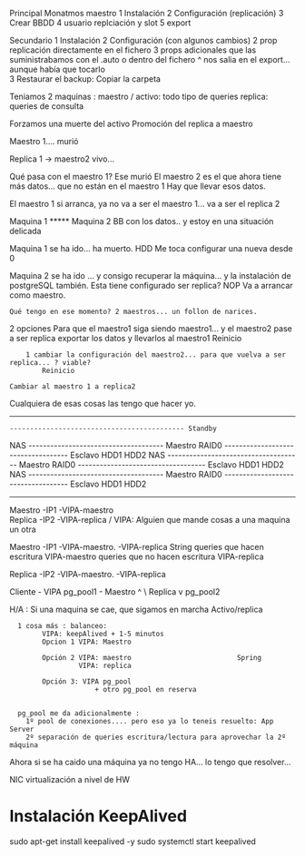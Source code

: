 Principal Monatmos maestro
    1   Instalación
    2   Configuración (replicación)
    3   Crear BBDD 
    4   usuario replciación y slot
    5   export

Secundario
    1   Instalación
    2   Configuración (con algunos cambios)
        2 prop replicación directamente en el fichero
        3 props adicionales que las suministrabamos con el .auto o dentro del fichero
                                                            ^ nos salia en el export... aunque había que tocarlo                
    3   Restaurar el backup: Copiar la carpeta
    

Teniamos 2 maquinas :
    maestro / activo: todo tipo de queries
    replica:          queries de consulta
    
Forzamos una muerte del activo
Promoción del replica a maestro

Maestro 1.... murió

Replica 1 -> maestro2 vivo...

Qué pasa con el maestro 1?
Ese murió
El maestro 2 es el que ahora tiene más datos... que no están en el maestro 1
Hay que llevar esos datos.

El maestro 1 si arranca, ya no va a ser el maestro 1... va a ser el replica 2

Maquina 1 *****
Maquina 2
    BB con los datos.. y estoy en una situación delicada

Maquina 1 se ha ido... ha muerto. HDD
    Me toca configurar una nueva desde 0

Maquina 2 se ha ido ... y consigo recuperar la máquina... y la instalación de postgreSQL también.
    Esta tiene configurado ser replica? NOP
    Va a arrancar como maestro.
    
    Qué tengo en ese momento? 2 maestros... un follon de narices.

2 opciones
    Para que el maestro1 siga siendo maestro1... y el maestro2 pase a ser replica
        exportar los datos y llevarlos al maestro1 
            Reinicio
        
        1 cambiar la configuración del maestro2... para que vuelva a ser replica... ? viable?
            Reinicio
            
    Cambiar al maestro 1 a replica2

Cualquiera de esas cosas las tengo que hacer yo.

-----
    ------------------------------------------- Standby
    
NAS       ------------------------------------- Maestro 
RAID0       ----------------------------------- Esclavo
HDD1
HDD2
NAS       ------------------------------------- Maestro 
RAID0       ----------------------------------- Esclavo
HDD1
HDD2
NAS       ------------------------------------- Maestro 
RAID0       ----------------------------------- Esclavo
HDD1
HDD2

---------------------------
    
Maestro -IP1 -VIPA-maestro  \
Replica -IP2 -VIPA-replica  /    VIPA: Alguien que mande cosas a una maquina un otra

Maestro -IP1 -VIPA-maestro.  -VIPA-replica         String 
                                                    queries que hacen escritura VIPA-maestro
                                                    queries que no hacen escritura VIPA-replica

Replica -IP2  -VIPA-maestro.  -VIPA-replica



Cliente - VIPA pg_pool1 - Maestro
                ^       \ Replica
                v
               pg_pool2


H/A : Si una maquina se cae, que sigamos en marcha
      Activo/replica
      
      1 cosa más : balanceo:
            VIPA: keepAlived + 1-5 minutos       
            Opcion 1 VIPA: Maestro
            
            Opción 2 VIPA: maestro                          Spring
                     VIPA: replica
                     
            Opción 3: VIPA pg_pool 
                         + otro pg_pool en reserva
            
            
      pg_pool me da adicionalmente :
        1º pool de conexiones.... pero eso ya lo teneis resuelto: App Server
        2º separación de queries escritura/lectura para aprovechar la 2º máquina 
      
Ahora si se ha caido una máquina ya no tengo HA... lo tengo que resolver...


NIC virtualización a nivel de HW


# Instalación KeepAlived
sudo apt-get install keepalived -y
sudo systemctl start keepalived